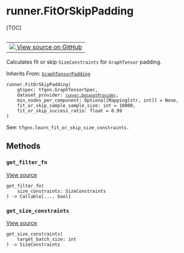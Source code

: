 <!-- lint-g3mark -->

# runner.FitOrSkipPadding

[TOC]

<!-- Insert buttons and diff -->

<table class="tfo-notebook-buttons tfo-api nocontent" align="left">
<td>
  <a target="_blank" href="https://github.com/tensorflow/gnn/tree/master/tensorflow_gnn/runner/utils/padding.py#L60-L91">
    <img src="https://www.tensorflow.org/images/GitHub-Mark-32px.png" />
    View source on GitHub
  </a>
</td>
</table>

Calculates fit or skip `SizeConstraints` for `GraphTensor` padding.

Inherits From: [`GraphTensorPadding`](../runner/GraphTensorPadding.md)

<pre class="devsite-click-to-copy prettyprint lang-py tfo-signature-link">
<code>runner.FitOrSkipPadding(
    gtspec: tfgnn.GraphTensorSpec,
    dataset_provider: <a href="../runner/DatasetProvider.md"><code>runner.DatasetProvider</code></a>,
    min_nodes_per_component: Optional[Mapping[str, int]] = None,
    fit_or_skip_sample_sample_size: int = 10000,
    fit_or_skip_success_ratio: float = 0.99
)
</code></pre>

<!-- Placeholder for "Used in" -->

See: `tfgnn.learn_fit_or_skip_size_constraints.`

## Methods

<h3 id="get_filter_fn"><code>get_filter_fn</code></h3>

<a target="_blank" class="external" href="https://github.com/tensorflow/gnn/tree/master/tensorflow_gnn/runner/utils/padding.py#L78-L82">View
source</a>

<pre class="devsite-click-to-copy prettyprint lang-py tfo-signature-link">
<code>get_filter_fn(
    size_constraints: SizeConstraints
) -> Callable[..., bool]
</code></pre>

<h3 id="get_size_constraints"><code>get_size_constraints</code></h3>

<a target="_blank" class="external" href="https://github.com/tensorflow/gnn/tree/master/tensorflow_gnn/runner/utils/padding.py#L84-L91">View
source</a>

<pre class="devsite-click-to-copy prettyprint lang-py tfo-signature-link">
<code>get_size_constraints(
    target_batch_size: int
) -> SizeConstraints
</code></pre>
